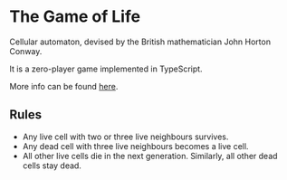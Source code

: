 # The Game of Life

Cellular automaton, devised by the British mathematician John Horton Conway.

It is a zero-player game implemented in TypeScript.

More info can be found [here](https://en.wikipedia.org/wiki/Conway's_Game_of_Life).

## Rules

* Any live cell with two or three live neighbours survives.
* Any dead cell with three live neighbours becomes a live cell.
* All other live cells die in the next generation. Similarly, all other dead cells stay dead.
